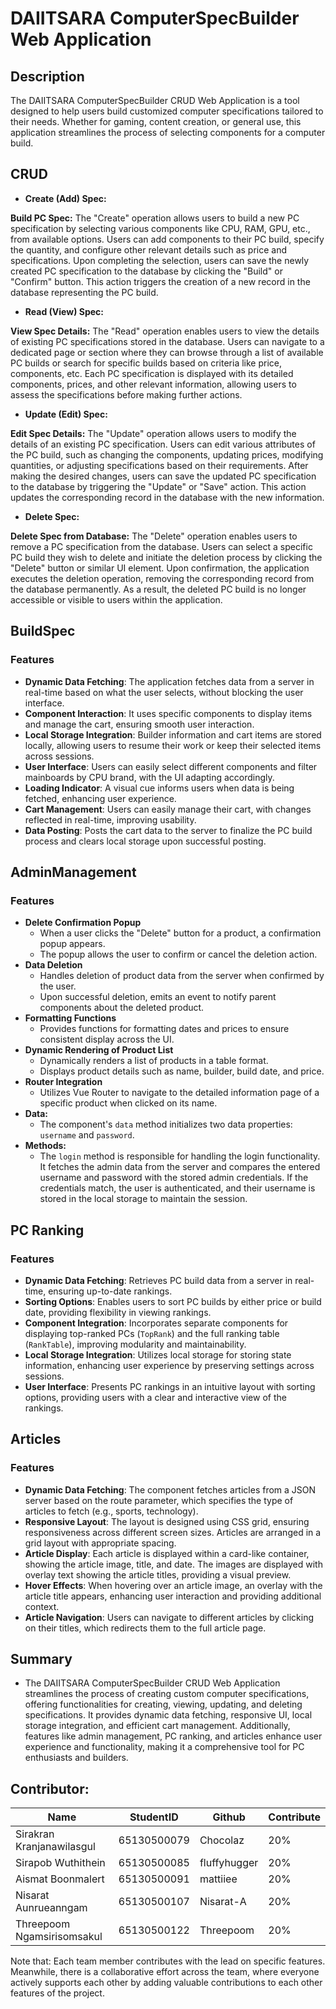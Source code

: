 # DAIITSARA ComputerSpecBuilder Web Application

## Description
The DAIITSARA ComputerSpecBuilder CRUD Web Application is a tool designed to help users build customized computer specifications tailored to their needs. Whether for gaming, content creation, or general use, this application streamlines the process of selecting components for a computer build.

## CRUD
- **Create (Add) Spec:**

**Build PC Spec:**
The "Create" operation allows users to build a new PC specification by selecting various components like CPU, RAM, GPU, etc., from available options. Users can add components to their PC build, specify the quantity, and configure other relevant details such as price and specifications. Upon completing the selection, users can save the newly created PC specification to the database by clicking the "Build" or "Confirm" button. This action triggers the creation of a new record in the database representing the PC build.

- **Read (View) Spec:**

**View Spec Details:**
The "Read" operation enables users to view the details of existing PC specifications stored in the database. Users can navigate to a dedicated page or section where they can browse through a list of available PC builds or search for specific builds based on criteria like price, components, etc. Each PC specification is displayed with its detailed components, prices, and other relevant information, allowing users to assess the specifications before making further actions.

- **Update (Edit) Spec:**

**Edit Spec Details:**
The "Update" operation allows users to modify the details of an existing PC specification. Users can edit various attributes of the PC build, such as changing the components, updating prices, modifying quantities, or adjusting specifications based on their requirements. After making the desired changes, users can save the updated PC specification to the database by triggering the "Update" or "Save" action. This action updates the corresponding record in the database with the new information.

- **Delete Spec:**

**Delete Spec from Database:**
The "Delete" operation enables users to remove a PC specification from the database. Users can select a specific PC build they wish to delete and initiate the deletion process by clicking the "Delete" button or similar UI element. Upon confirmation, the application executes the deletion operation, removing the corresponding record from the database permanently. As a result, the deleted PC build is no longer accessible or visible to users within the application.

## BuildSpec

### Features
- **Dynamic Data Fetching**: The application fetches data from a server in real-time based on what the user selects, without blocking the user interface.
- **Component Interaction**: It uses specific components to display items and manage the cart, ensuring smooth user interaction.
- **Local Storage Integration**: Builder information and cart items are stored locally, allowing users to resume their work or keep their selected items across sessions.
- **User Interface**: Users can easily select different components and filter mainboards by CPU brand, with the UI adapting accordingly.
- **Loading Indicator**: A visual cue informs users when data is being fetched, enhancing user experience.
- **Cart Management**: Users can easily manage their cart, with changes reflected in real-time, improving usability.
- **Data Posting**: Posts the cart data to the server to finalize the PC build process and clears local storage upon successful posting.
    
## AdminManagement
### Features
- **Delete Confirmation Popup**
  - When a user clicks the "Delete" button for a product, a confirmation popup appears.
  - The popup allows the user to confirm or cancel the deletion action.
- **Data Deletion**
  - Handles deletion of product data from the server when confirmed by the user.
  - Upon successful deletion, emits an event to notify parent components about the deleted product.
- **Formatting Functions**
  - Provides functions for formatting dates and prices to ensure consistent display across the UI.
- **Dynamic Rendering of Product List**
  - Dynamically renders a list of products in a table format.
  - Displays product details such as name, builder, build date, and price.
- **Router Integration**
  - Utilizes Vue Router to navigate to the detailed information page of a specific product when clicked on its name.
- **Data:**
  - The component's `data` method initializes two data properties: `username` and `password`.
- **Methods:**
  - The `login` method is responsible for handling the login functionality. It fetches the admin data from the server and compares the entered username and password with the stored admin credentials. If the credentials match, the user is authenticated, and their username is stored in the local storage to maintain the session.
    

 ## PC Ranking
 ### Features
 - **Dynamic Data Fetching**: Retrieves PC build data from a server in real-time, ensuring up-to-date rankings.
- **Sorting Options**: Enables users to sort PC builds by either price or build date, providing flexibility in viewing rankings.
- **Component Integration**: Incorporates separate components for displaying top-ranked PCs (`TopRank`) and the full ranking table (`RankTable`), improving modularity and maintainability.
- **Local Storage Integration**: Utilizes local storage for storing state information, enhancing user experience by preserving settings across sessions.
- **User Interface**: Presents PC rankings in an intuitive layout with sorting options, providing users with a clear and interactive view of the rankings.


## Articles
### Features
- **Dynamic Data Fetching**: The component fetches articles from a JSON server based on the route parameter, which specifies the type of articles to fetch (e.g., sports, technology).
- **Responsive Layout**: The layout is designed using CSS grid, ensuring responsiveness across different screen sizes. Articles are arranged in a grid layout with appropriate spacing.
- **Article Display**: Each article is displayed within a card-like container, showing the article image, title, and date. The images are displayed with overlay text showing the article titles, providing a visual preview.
- **Hover Effects**: When hovering over an article image, an overlay with the article title appears, enhancing user interaction and providing additional context.
- **Article Navigation**: Users can navigate to different articles by clicking on their titles, which redirects them to the full article page.

## Summary
- The DAIITSARA ComputerSpecBuilder CRUD Web Application streamlines the process of creating custom computer specifications, offering functionalities for creating, viewing, updating, and deleting specifications. It provides dynamic data fetching, responsive UI, local storage integration, and efficient cart management. Additionally, features like admin management, PC ranking, and articles enhance user experience and functionality, making it a comprehensive tool for PC enthusiasts and builders.

## Contributor:

<table>
  <thead>
    <tr>
      <th>Name</th>
      <th>StudentID</th>
      <th>Github</th>
      <th>Contribute</th>
    </tr>
  </thead>
  <tbody>
    <tr>
      <td>Sirakran Kranjanawilasgul</td>
      <td>65130500079</td>
      <td>Chocolaz</td>
      <td>20%</td>
    </tr>
    <tr>
      <td>Sirapob Wuthithein</td>
      <td>65130500085</td>
      <td>fluffyhugger</td>
      <td>20%</td>
    </tr>
    <tr>
      <td>Aismat Boonmalert</td>
      <td>65130500091</td>
      <td>mattiiee</td>
      <td>20%</td>
    </tr>
    <tr>
      <td>Nisarat Aunrueanngam</td>
      <td>65130500107</td>
      <td>Nisarat-A</td>
      <td>20%</td>
    </tr>
    <tr>
      <td>Threepoom Ngamsirisomsakul</td>
      <td>65130500122</td>
      <td>Threepoom</td>
      <td>20%</td>
    </tr>
  </tbody>
</table>

Note that: Each team member contributes with the lead on specific features. Meanwhile, there is a collaborative effort across the team, where everyone actively supports each other by adding valuable contributions to each other features of the project.
